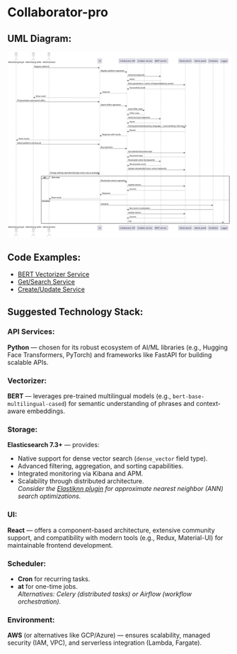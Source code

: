 # Collaborator-pro

## UML Diagram:
![UML Diagram](./doc/uml/collaborator-pro.svg)

## Code Examples:
- [BERT Vectorizer Service](./doc/examples/bert.py)
- [Get/Search Service](./doc/examples/elastic_set.py)
- [Create/Update Service](./doc/examples/elastic_get.py)

## Suggested Technology Stack:

### API Services:
**Python** — chosen for its robust ecosystem of AI/ML libraries (e.g., Hugging Face Transformers, PyTorch) and frameworks like FastAPI for building scalable APIs.

### Vectorizer:
**BERT** — leverages pre-trained multilingual models (e.g., `bert-base-multilingual-cased`) for semantic understanding of phrases and context-aware embeddings.

### Storage:
**Elasticsearch 7.3+** — provides:
- Native support for dense vector search (`dense_vector` field type).
- Advanced filtering, aggregation, and sorting capabilities.
- Integrated monitoring via Kibana and APM.
- Scalability through distributed architecture.  
  *Consider the [Elastiknn plugin](https://github.com/alexklibisz/elastiknn) for approximate nearest neighbor (ANN) search optimizations.*

### UI:
**React** — offers a component-based architecture, extensive community support, and compatibility with modern tools (e.g., Redux, Material-UI) for maintainable frontend development.

### Scheduler:
- **Cron** for recurring tasks.
- **at** for one-time jobs.  
  *Alternatives: Celery (distributed tasks) or Airflow (workflow orchestration).*

### Environment:
**AWS** (or alternatives like GCP/Azure) — ensures scalability, managed security (IAM, VPC), and serverless integration (Lambda, Fargate).